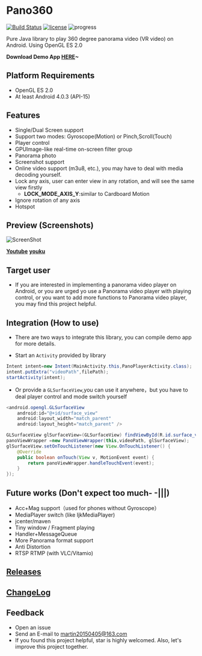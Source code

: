 # Pano360
[![Build Status](https://travis-ci.org/Martin20150405/Pano360.svg?branch=master)](https://travis-ci.org/Martin20150405/Pano360) [![license](https://img.shields.io/github/license/mashape/apistatus.svg)](LECENSE) ![progress](http://progressed.io/bar/61?title=Progress)

Pure Java library to play 360 degree panorama video (VR video) on Android. Using OpenGL ES 2.0 

**Download Demo App [HERE](https://raw.githubusercontent.com/Martin20150405/Pano360/master/pano360demo/pano360demo-release.apk)~**

## Platform Requirements
* OpenGL ES 2.0 
* At least Android 4.0.3 (API-15) 

## Features
* Single/Dual Screen support
* Support two modes: Gyroscope(Motion) or Pinch,Scroll(Touch)
* Player control
* GPUImage-like real-time on-screen filter group
* Panorama photo
* Screenshot support
* Online video support (m3u8, etc.), you may have to deal with media decoding yourself.
* Lock any axis, user can enter view in any rotation, and will see the same view firstly
    * **LOCK_MODE_AXIS_Y**:similar to Cardboard Motion
* Ignore rotation of any axis
* Hotspot

## Preview (Screenshots)
![ScreenShot](https://github.com/Martin20150405/Pano360/blob/master/screenshots/player_screen.png)

[**Youtube**](https://youtu.be/kTJfI_dRLUk)
[**youku**](http://v.youku.com/v_show/id_XMjY4ODI4OTM3Mg==?spm=a2h3j.8428770.3416059.1)


## Target user
* If you are interested in implementing a panorama video player on Android, or you are urged yo use a Panorama video player with playing control, or you want to add more functions to Panorama video player, you may find this project helpful.

## Integration (How to use)
* There are two ways to integrate this library, you can compile demo app for more details.

* Start an `Activity` provided by library 
```java
Intent intent=new Intent(MainActivity.this,PanoPlayerActivity.class);
intent.putExtra("videoPath",filePath);
startActivity(intent);
```

* Or provide a `GLSurfaceView`,you can use it anywhere，but you have to deal player control and mode switch yourself
```java
<android.opengl.GLSurfaceView
    android:id="@+id/surface_view"
    android:layout_width="match_parent"
    android:layout_height="match_parent" />
```
```java
GLSurfaceView glSurfaceView=(GLSurfaceView) findViewById(R.id.surface_view);
panoViewWrapper =new PanoViewWrapper(this,videoPath, glSurfaceView);
glSurfaceView.setOnTouchListener(new View.OnTouchListener() {
	@Override
	public boolean onTouch(View v, MotionEvent event) {
		return panoViewWrapper.handleTouchEvent(event);
	}
});
```

## Future works (Don't expect too much- -|||)
* Acc+Mag support（used for phones without Gyroscope）
* MediaPlayer switch (like IjkMediaPlayer)
* jcenter/maven
* Tiny window / Fragment playing
* Handler+MessageQueue
* More Panorama format support
* Anti Distortion
* RTSP RTMP (with VLC/Vitamio)

## [Releases](https://github.com/Martin20150405/Pano360/releases)

## [ChangeLog](https://github.com/Martin20150405/Pano360/wiki/ChangeLog)

## Feedback

* Open an issue
* Send an E-mail to martin20150405@163.com
* If you found this project helpful, star is highly welcomed. Also, let's improve this project together.
